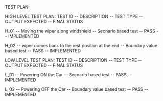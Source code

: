 TEST PLAN:


HIGH LEVEL TEST PLAN:
TEST ID  --	DESCRIPTION    --	 TEST TYPE   --	OUTPUT EXPECTED    --	FINAL STATUS


H_01 --	Moving the wiper along windshield --	 Secnario based test --	PASS --	 IMPLEMENTED


 H_02 --	wiper comes back to the rest position at the end -- 	Boundary value based test 	--  PASS	-- IMPLEMENTED 
 
 
LOW LEVEL TEST PLAN:
TEST ID    -- 	DESCRIPTION	  -- TEST TYPE  -- 	OUTPUT EXPECTED	     --    FINAL STATUS


L_01 	-- Powering ON the Car	--  Secnario based test --	PASS --	 IMPLEMENTED


 L_02  --	Powering OFF the Car  --	Boundary value based test --	 PASS	  -- IMPLEMENTED
